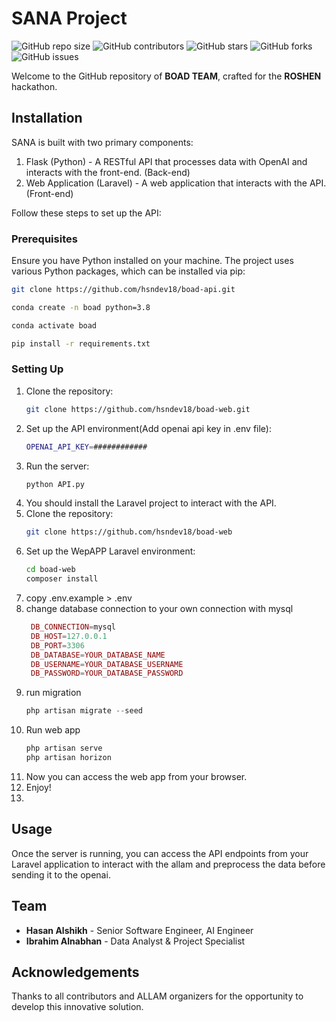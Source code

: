 
# SANA Project

![GitHub repo size](https://img.shields.io/github/repo-size/hsndev18/boad-web)
![GitHub contributors](https://img.shields.io/github/contributors/hsndev18/boad-web)
![GitHub stars](https://img.shields.io/github/stars/hsndev18/boad-web?style=social)
![GitHub forks](https://img.shields.io/github/forks/hsndev18/boad-web?style=social)
![GitHub issues](https://img.shields.io/github/issues/hsndev18/boad-web)


Welcome to the GitHub repository of **BOAD TEAM**, crafted for the **ROSHEN** hackathon.

## Installation

SANA is built with two primary components:

1. Flask (Python) - A RESTful API that processes data with OpenAI and interacts with the front-end. (Back-end)
2. Web Application (Laravel) - A web application that interacts with the API. (Front-end)

Follow these steps to set up the API:
### Prerequisites

Ensure you have Python installed on your machine. The project uses various Python packages, which can be installed via pip:


```bash
git clone https://github.com/hsndev18/boad-api.git
```
    
```bash
conda create -n boad python=3.8
```

```bash
conda activate boad
```

```bash
pip install -r requirements.txt
```

### Setting Up

1. Clone the repository:
    ```bash
    git clone https://github.com/hsndev18/boad-web.git
    ```
2. Set up the API environment(Add openai api key in .env file):
    ```bash
    OPENAI_API_KEY=############
    ```
3. Run the server:
    ```bash
    python API.py
    ```
4.  You should install the Laravel project to interact with the API.
5.  Clone the repository:
    ```bash
    git clone https://github.com/hsndev18/boad-web
    ```
4. Set up the WepAPP Laravel environment:
    ```bash
    cd boad-web
    composer install
    ```
5. copy .env.example > .env
6. change database connection to your own connection with mysql
   ```php
    DB_CONNECTION=mysql
    DB_HOST=127.0.0.1
    DB_PORT=3306
    DB_DATABASE=YOUR_DATABASE_NAME
    DB_USERNAME=YOUR_DATABASE_USERNAME
    DB_PASSWORD=YOUR_DATABASE_PASSWORD
    ```
7. run migration
    ```php
    php artisan migrate --seed
    ```
8. Run web app
   ```php
   php artisan serve
   php artisan horizon
   ```
9. Now you can access the web app from your browser.
10. Enjoy!
11. 
## Usage

Once the server is running, you can access the API endpoints from your Laravel application to interact with the allam and preprocess the data before sending it to the openai.

## Team

- **Hasan Alshikh** - Senior Software Engineer, AI Engineer
- **Ibrahim Alnabhan** - Data Analyst & Project Specialist


## Acknowledgements

Thanks to all contributors and ALLAM organizers for the opportunity to develop this innovative solution.
